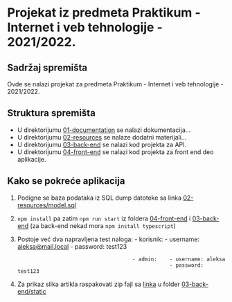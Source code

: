 # Projekat iz predmeta Praktikum - Internet i veb tehnologije - 2021/2022.

## Sadržaj spremišta

Ovde se nalazi projekat za predmeta Praktikum - Internet i veb tehnologije - 2021/2022.

## Struktura spremišta

* U direktorijumu [01-documentation](./01-documentation) se nalazi dokumentacija...
* U direktorijumu [02-resources](./02-resources) se nalaze dodatni materijali...
* U direktorijumu [03-back-end](./03-back-end) se nalazi kod projekta za API.
* U direktorijumu [04-front-end](./03-front-end) se nalazi kod projekta za front end deo aplikacije.

## Kako se pokreće aplikacija

1. Podigne se baza podataka iz SQL dump datoteke sa linka [02-resources/model.sql](./02-resources/model.sql)

2. `npm install` pa zatim `npm run start` iz foldera [04-front-end](./03-front-end) i [03-back-end](./03-back-end) (za back-end nekad mora `npm install typescript`)

3. Postoje već dva napravljena test naloga: - korisnik: - username: aleksa@mail.local
                                                        - password: test123

                                            - admin:    - username: aleksa
                                                        - password: test123

4. Za prikaz slika artikla raspakovati zip fajl sa [linka](https://workupload.com/file/RTkdsruDWq2) u folder [03-back-end/static](./03-back-end/static)